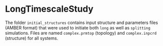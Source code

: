 # LongTimescaleStudy
The folder `initial_structures` contains input structure and parameters files (AMBER format) that were used to initiate both `long` as well as `splitting` simulations. Files are named `complex.prmtop` (topology) and `complex.inpcrd` (structure) for all systems.
